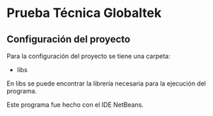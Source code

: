 # Prueba Técnica Globaltek

## Configuración del proyecto

Para la configuración del proyecto se tiene una carpeta:

- libs

En libs se puede encontrar la librería necesaria para la ejecución del programa.

Este programa fue hecho con el IDE NetBeans.
